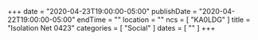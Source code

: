 +++
date = "2020-04-23T19:00:00-05:00"
publishDate = "2020-04-22T19:00:00-05:00"
endTime = ""
location = ""
ncs = [ "KA0LDG" ]
title = "Isolation Net 0423"
categories = [ "Social" ]
dates = [ "" ]
+++

